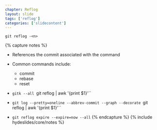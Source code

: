 ```yaml
---
chapter: Reflog
layout: slide
tags: ['reflog']
categories: ['slidecontent']
---
```


	git reflog -<n>


{% capture notes %}
* References the commit associated with the command
* Common commands include:
	* commit
	* rebase
	* reset

* `gitk --all `git reflog | awk '{print $1}'``
* `git log --pretty=oneline --abbrev-commit --graph --decorate `git reflog | awk '{print $1}'``

* `git reflog expire --expire=now --all`
{% endcapture %}
{% include hydeslides/core/notes %}